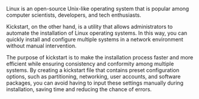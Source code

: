Linux is an open-source Unix-like operating system that is popular among computer scientists, developers, and tech enthusiasts.

Kickstart, on the other hand, is a utility that allows administrators to automate the installation of Linux operating systems. In this way, you can quickly install and configure multiple systems in a network environment without manual intervention. 

The purpose of kickstart is to make the installation process faster and more efficient while ensuring consistency and conformity among multiple systems. By creating a kickstart file that contains preset configuration options, such as partitioning, networking, user accounts, and software packages, you can avoid having to input these settings manually during installation, saving time and reducing the chance of errors.
